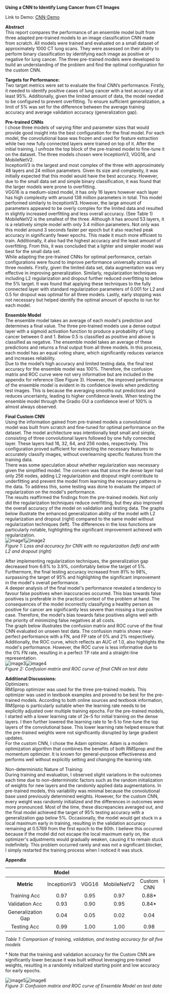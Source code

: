 **Using a CNN to Identify Lung Cancer from CT Images**

Link to Demo: [CNN-Demo](https://huggingface.co/spaces/matteopassalent/Custom-CNN)

**Abstract**  
This report compares the performance of an ensemble model built from three adapted pre-trained models to an image classification CNN made from scratch. All models were trained and evaluated on a small dataset of approximately 1000 CT lung scans. They were assessed on their ability to perform binary classification by identifying each image as positive or negative for lung cancer. The three pre-trained models were developed to build an understanding of the problem and find the optimal configuration for the custom CNN.

**Targets for Performance:**  
	Two target metrics were set to evaluate the final CNN’s performance. Firstly, it needed to identify positive cases of lung cancer with a test accuracy of at least 95%. Additionally, given the limited amount of data, the model needed to be configured to prevent overfitting. To ensure sufficient generalization, a limit of 5% was set for the difference between the average training accuracy and average validation accuracy (generalization gap).

**Pre-trained CNNs**  
I chose three models of varying filter and parameter sizes that would provide good insight into the best configuration for the final model. For each model, the convolutional base was frozen and used for feature extraction while two new fully connected layers were trained on top of it. After the initial training, I unfroze the top block of the pre-trained model to fine-tune it on the dataset. The three models chosen were InceptionV3, VGG16, and MobileNetV2.   
InceptionV3 is the largest and most complex of the three with approximately 48 layers and 24 million parameters. Given its size and complexity, it was initially expected that this model would have the best accuracy. However, due to the small data set and simple binary classification, it was found that the larger models were prone to overfitting.  
VGG16 is a medium-sized model, it has only 16 layers however each layer has high complexity with around 138 million parameters in total. This model performed similarly to InceptionV3. However, the large amount of parameters appeared to be overly complex for the limited data and resulted in slightly increased overfitting and less overall accuracy. (See Table 1\)  
MobileNetV2 is the smallest of the three. Although it has around 53 layers, it is a relatively simple model with only 3.4 million parameters. Not only was this model around 3 seconds faster per epoch but it also reached peak accuracy in significantly fewer epochs. This made it much more efficient to train. Additionally, it also had the highest accuracy and the least amount of overfitting. From this, it was concluded that a lighter and simpler model was best for the small data set.   
While adapting the pre-trained CNNs for optimal performance, certain configurations were found to improve performance universally across all three models. Firstly, given the limited data set, data augmentation was very effective in improving generalization. Similarly, regularization techniques including L2 regularization and dropout further reduced overfitting to below the 5% target. It was found that applying these techniques to the fully connected layer with standard regularization parameters of 0.001 for L2 and 0.5 for dropout was optimal for all three models. Lastly, early stopping was not necessary but helped identify the optimal amount of epochs to run for each model. 

**Ensemble Model**  
	The ensemble model takes an average of each model's prediction and determines a final value. The three pre-trained models use a dense output layer with a sigmoid activation function to produce a probability of lung cancer between 0 and 1\. Below 0.5 is classified as positive and above is classified as negative. The ensemble model takes an average of these predictions and returns a final output from all three models. In this process, each model has an equal voting share, which significantly reduces variance and increases reliability.   
Due to the model’s high accuracy and limited testing data, the final test accuracy for the ensemble model was 100%. Therefore, the confusion matrix and ROC curve were not very informative but are included in the appendix for reference (See Figure 3). However, the improved performance of the ensemble model is evident in its confidence levels when predicting test images. This is because the averaging smooths out predictions and reduces uncertainty, leading to higher confidence levels. When testing the ensemble model through the Gradio GUI a confidence level of 100% is almost always observed.

**Final Custom CNN**  
Using the information gained from pre-trained models a convolutional model was built from scratch and fine-tuned for optimal performance on the dataset. The model architecture was intentionally kept small and simple, consisting of three convolutional layers followed by one fully connected layer. These layers had 16, 32, 64, and 256 nodes, respectively. This configuration proved sufficient for extracting the necessary features to accurately classify images, without overlearning specific features from the training data.  
There was some speculation about whether regularization was necessary given the simplified model. The concern was that since the dense layer had only 256 nodes, adding L2 regularization and dropout might contribute to underfitting and prevent the model from learning the necessary patterns in the data. To address this, some testing was done to evaluate the impact of regularization on the model's performance.   
The results reaffirmed the findings from the pre-trained models. Not only did the regularization techniques reduce overfitting, but they also improved the overall accuracy of the model on validation and testing data. The graphs below illustrate the enhanced generalization ability of the model with L2 regularization and dropout (right) compared to the same model without regularization techniques (left). The differences in the loss functions are particularly notable, highlighting the significant improvement achieved with regularization.  
![image1](https://github.com/MatteoPassalent/Lung-Cancer-CNN-Classifier/blob/main/report_images/graph1.jpg)![image2](https://github.com/MatteoPassalent/Lung-Cancer-CNN-Classifier/blob/main/report_images/graph2.jpg)  
*Figure 1: Loss and accuracy for CNN with no regularization (left) and with L2 and dropout (right)*

After implementing regularization techniques, the generalization gap decreased from 6.6% to 3.9%, comfortably below the target of 5%. Furthermore, the final testing accuracy increased from 81% to 98%, surpassing the target of 95% and highlighting the significant improvement in the model's overall performance.   
	A deeper analysis of the final model's performance revealed a tendency to favour false positives when inaccuracies occurred. This bias towards false positives is preferable in the practical context of the problem at hand. The consequences of the model incorrectly classifying a healthy person as positive for cancer are significantly less severe than missing a true positive case. Therefore, the model's bias towards false positives aligns well with the priority of minimizing false negatives at all costs.   
The graph below illustrates the confusion matrix and ROC curve of the final CNN evaluated on unseen test data. The confusion matrix shows near-perfect performance with a FN, and FP rate of 0% and 2% respectively. Additionally, the ROC curve, which reflects an AUC of 1.0, also highlights the model's performance. However, the ROC curve is less informative due to the 0% FN rate, resulting in a perfect TP rate and a straight-line representation.  
![image3](https://github.com/MatteoPassalent/Lung-Cancer-CNN-Classifier/blob/main/report_images/graph3.png)![image4](https://github.com/MatteoPassalent/Lung-Cancer-CNN-Classifier/blob/main/report_images/graph4.png)  
*Figure 2: Confusion matrix and ROC curve of final CNN on test data*

**Additional Discussions:**  
Optimizers:  
	RMSprop optimizer was used for the three pre-trained models. This optimizer was used in textbook examples and proved to be best for the pre-trained models. According to both online sources and textbook information, RMSprop is particularly suitable when the learning rate needs to be explicitly adjusted over multiple training epochs. For the pre-trained models, I started with a lower learning rate of 2e-5 for initial training on the dense layers. I then further lowered the learning rate to 1e-5 to fine-tune the top layers of the convolutional base. This lower learning rate helped ensure that the pre-trained weights were not significantly disrupted by large gradient updates.  
	For the custom CNN, I chose the Adam optimizer. Adam is a modern optimization algorithm that combines the benefits of both RMSprop and the momentum optimizer. It is known for general-purpose effectiveness and performs well without explicitly setting and changing the learning rate.

Non-deterministic Nature of Training:  
	During training and evaluation, I observed slight variations in the outcomes each time due to non-deterministic factors such as the random initialization of weights for new layers and the randomly applied data augmentations. In pre-trained models, this variability was minimal because the convolutional base used previously determined weights. However, for the custom CNN, every weight was randomly initialized and the differences in outcomes were more pronounced. Most of the time, these discrepancies averaged out, and the final model achieved the target of 95% testing accuracy with a generalization gap below 5%. Occasionally, the model would get stuck in a local maximum early in training, resulting in the validation accuracy remaining at 0.5769 from the first epoch to the 80th. I believe this occurred because if the model did not escape the local maximum early on, the optimizer's adjustments would gradually weaken, causing it to remain stuck indefinitely. This problem occurred rarely and was not a significant blocker, I simply restarted the training process when I noticed it was stuck.

**Appendix**

|  | Model |  |  |  |  |
| :---: | :---: | :---: | :---: | :---: | :---: |
| **Metric** | InceptionV3 | VGG16 | MobileNetV2 | Custom CNN | Ensemble Model |
| Training Acc | 0.97 | 0.95 | 0.97 | 0.88\* | \- |
| Validation Acc | 0.93 | 0.90 | 0.95 | 0.84\* | \- |
| Generalization Gap | 0.04 | 0.05 | 0.02 | 0.04 | \- |
| Testing Acc | 0.99 | 1.00 | 1.00 | 0.98 | 1.00 |

*Table 1: Comparison of training, validation, and testing accuracy for all five models*



\* Note that the training and validation accuracy for the Custom CNN are significantly lower because it was built without leveraging pre-trained weights, resulting in a randomly initialized starting point and low accuracy for early epochs.

![image5](https://github.com/MatteoPassalent/Lung-Cancer-CNN-Classifier/blob/main/report_images/graph5.png)![image6](https://github.com/MatteoPassalent/Lung-Cancer-CNN-Classifier/blob/main/report_images/graph6.png)  
*Figure 3: Confusion matrix and ROC curve of Ensemble Model on test data*

